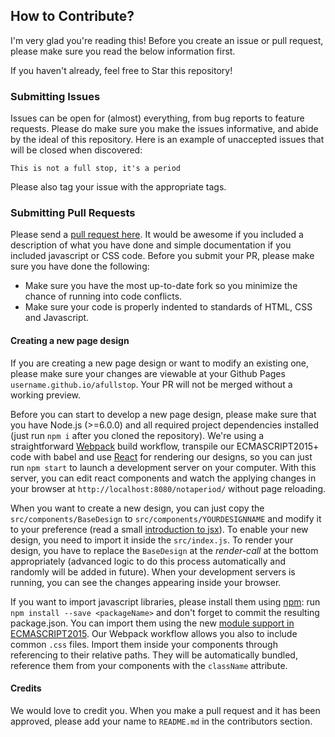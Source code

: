 ## How to Contribute?
I'm very glad you're reading this! Before you create an issue or pull request, please make sure you read the below information first.

If you haven't already, feel free to Star this repository!

### Submitting Issues
Issues can be open for (almost) everything, from bug reports to feature requests. Please do make sure you make the issues informative, and abide by the ideal of this repository. Here is an example of unaccepted issues that will be closed when discovered:

`This is not a full stop, it's a period`

Please also tag your issue with the appropriate tags.

### Submitting Pull Requests
Please send a [pull request here](https://github.com/choyiny/afullstop/pulls). It would be awesome if you included a description of what you have done and simple documentation if you included javascript or CSS code. Before you submit your PR, please make sure you have done the following:

- Make sure you have the most up-to-date fork so you minimize the chance of running into code conflicts.
- Make sure your code is properly indented to standards of HTML, CSS and Javascript.

#### Creating a new page design
If you are creating a new page design or want to modify an existing one, please make sure your changes are viewable at your Github Pages `username.github.io/afullstop`. Your PR will not be merged without a working preview.

Before you can start to develop a new page design, please make sure that you have Node.js (>=6.0.0) and all required project dependencies installed (just run `npm i` after you cloned the repository).
We're using a straightforward [Webpack](https://github.com/webpack/webpack) build workflow, transpile our ECMASCRIPT2015+ code with babel and use [React](https://facebook.github.io/react/) for rendering our designs, so you can just run `npm start` to launch a development server on your computer. With this server, you can edit react components and watch the applying changes in your browser at `http://localhost:8080/notaperiod/` without page reloading.

When you want to create a new design, you can just copy the `src/components/BaseDesign` to `src/components/YOURDESIGNNAME` and modify it to your preference (read a small [introduction to jsx](https://www.tutorialspoint.com/reactjs/reactjs_jsx.htm)). To enable your new design, you need to import it inside the `src/index.js`. To render your design, you have to replace the `BaseDesign` at the *render-call* at the bottom appropriately (advanced logic to do this process automatically and randomly will be added in future). When your development servers is running, you can see the changes appearing inside your browser.

If you want to import javascript libraries, please install them using [npm](https://www.npmjs.com/): run `npm install --save <packageName>` and don't forget to commit the resulting package.json. You can import them using the new [module support in ECMASCRIPT2015](http://exploringjs.com/es6/ch_modules.html). Our Webpack workflow allows you also to include common `.css` files. Import them inside your components through referencing to their relative paths. They will be automatically bundled, reference them from your components with the `className` attribute.

#### Credits
We would love to credit you. When you make a pull request and it has been approved, please add your name to `README.md` in the contributors section.

